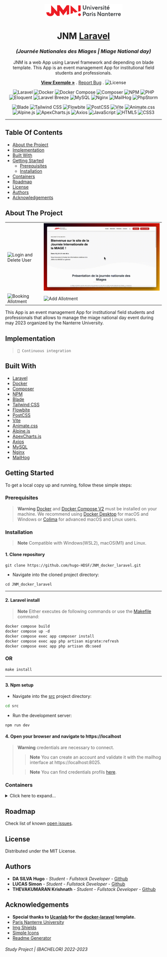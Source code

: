 <p align="center">
    <a>
        <img src="src/public/logo.svg" alt="Logo" width="250" >
    </a>
</p>

<h1 align="center">JNM <a href="https://laravel.com/">Laravel</a></h1>
<h3 align="center"><i>(Journée Nationales des Miages | Miage National day)</i></h3>

<p align="center">

</p>

<p align="center">
  <p align="center">
      JNM is a web App using Laravel framework and depending on blade template. This App is an event management App for institutional field students and professionals.
</p> 
    <p align="center">
        <a href="https://github.com/hugo-HDSF/JNM_docker_laravel/assets/videos/blob/master/exemple.gif"><strong>View Exemple »</strong></a>
        .
        <a href="https://github.com/hugo-HDSF/JNM_docker_laravel/issues">Report Bug</a>
        .
        <img src="https://img.shields.io/github/license/ucan-lab/docker-laravel" alt="License" height="15">
    </p>
</p>

<div align="center">

![Laravel](https://img.shields.io/badge/-Laravel_9.36-FF2D20?logo=laravel&logoColor=white)
![Docker](https://img.shields.io/badge/-Docker-2496ED?logo=docker&logoColor=white)
![Docker Compose](https://img.shields.io/badge/-Docker_Compose-2496ED?logo=docker&logoColor=white)
![Composer](https://img.shields.io/badge/-Composer_2.2-885630?logo=composer&logoColor=white)
![NPM](https://img.shields.io/badge/-NPM-CB3837?logo=npm&logoColor=white)
![PHP](https://img.shields.io/badge/-PHP_8.1-777BB4?logo=php&logoColor=white)
![Eloquent](https://img.shields.io/badge/-Eloquent_ORM-000000?logo=laravel&logoColor=white)
![Laravel Breeze](https://img.shields.io/badge/-Laravel_Breeze_1.14-FF2D20?logo=laravel&logoColor=white)
![MySQL](https://img.shields.io/badge/-MySQL_8.0-4479A1?logo=mysql&logoColor=white)
![Nginx](https://img.shields.io/badge/-Nginx_1.22-269539?logo=nginx&logoColor=white)
![MailHog](https://img.shields.io/badge/-MailHog-8E2022?logo=mailhog&logoColor=white)
![PhpStorm](https://img.shields.io/badge/-PhpStorm-000000?logo=phpstorm&logoColor=white)
</div>

<div align="center">

![Blade](https://img.shields.io/badge/-Blade-FF2D20?logo=laravel&logoColor=white)
![Tailwind CSS](https://img.shields.io/badge/-Tailwind_CSS_3.1-38B2AC?logo=tailwind-css&logoColor=white)
![Flowbite](https://img.shields.io/badge/-Flowbite_1.5-1931D2?logoColor=white)
![PostCSS](https://img.shields.io/badge/-PostCSS_8.4-DD3A0A?logo=postcss&logoColor=white)
![Vite](https://img.shields.io/badge/-Vite_3.1-646CFF?logo=vite&logoColor=white)
![Animate.css](https://img.shields.io/badge/-Animate.css_4.1-FCE5CD?logo=animate.css&logoColor=white)
![Alpine.js](https://img.shields.io/badge/-Alpine.js_3.10-8BC0D0?logo=alpine.js&logoColor=black)
![ApexCharts.js](https://img.shields.io/badge/-ApexCharts.js_3.36-1F6ED4?logo=apexcharts.js&logoColor=white)
![Axios](https://img.shields.io/badge/-Axios_0.27-5A5A5A?logo=axios&logoColor=white)
![JavaScript](https://img.shields.io/badge/-JavaScript-F7DF1E?logo=javascript&logoColor=black)
![HTML5](https://img.shields.io/badge/-HTML5-E34F26?logo=html5&logoColor=white)
![CSS3](https://img.shields.io/badge/-CSS3-1572B6?logo=css3&logoColor=white)
</div>

-----

## Table Of Contents

* [About the Project](#about-the-project)
* [Implementation](#implementation)
* [Built With](#built-with)
* [Getting Started](#getting-started)
    * [Prerequisites](#prerequisites)
    * [Installation](#installation)
* [Containers](#containers)
* [Roadmap](#roadmap)
* [License](#license)
* [Authors](#authors)
* [Acknowledgements](#acknowledgements)

## About The Project

<table>
  <tr>
    <td>
      <img src="assets/videos/login_delete_user.gif" alt="Login and Delete User">
    </td>
    <td>
      <img src="assets/videos/register.gif" alt="Register">
    </td>
  </tr>
  <tr>
    <td>
      <img src="assets/videos/booking_allotment.gif" alt="Booking Allotment">
    </td>
    <td>
      <img src="assets/videos/add_allotment.gif" alt="Add Allotment">
    </td>
  </tr>
</table>


This App is an event management App for institutional field students and professionals that allows to manage the miage national day event during may 2023 organized by the Nanterre University.

## Implementation

> `🚀 Continuous integration`

## Built With

* [Laravel](https://laravel.com/)
* [Docker](https://www.docker.com/)
* [Composer](https://getcomposer.org/)
* [NPM](https://www.npmjs.com/)
* [Blade](https://laravel.com/docs/8.x/blade)
* [Tailwind CSS](https://tailwindcss.com/)
* [Flowbite](https://flowbite.com/)
* [PostCSS](https://postcss.org/)
* [Vite](https://vitejs.dev/)
* [Animate.css](https://animate.style/)
* [Alpine.js](https://alpinejs.dev/)
* [ApexCharts.js](https://apexcharts.com/)
* [Axios](https://axios-http.com/)
* [MySQL](https://www.mysql.com/)
* [Nginx](https://www.nginx.com/)
* [MailHog](https://github.com/mailhog/MailHog)


## Getting Started

To get a local copy up and running, follow these simple steps:

### Prerequisites

> **Warning** [Docker](https://github.com/docker) and [Docker Compose V2](https://github.com/docker/compose/releases) must be installed on your machine. We recommend using [Docker Desktop](https://www.docker.com/products/docker-desktop) for macOS and Windows or [Colima](https://github.com/abiosoft/colima) for advanced macOS and Linux users.

### Installation

> **Note** Compatible with Windows(WSL2), macOS(M1) and Linux.

#### 1. Clone repository

```Shell
git clone https://github.com/hugo-HDSF/JNM_docker_laravel.git
```

- Navigate into the cloned project directory:

```Shell
cd JNM_docker_laravel
```

---

#### 2. Laravel install

> **Note** Either executes de following commands or use the [Makefile](Makefile) command:

```Shell
docker compose build
docker compose up -d
docker compose exec app composer install
docker compose exec app php artisan migrate:refresh
docker compose exec app php artisan db:seed
```
### OR

```Shell
make install
```
---

#### 3. Npm setup

- Navigate into the [src](src) project directory:

```bash
cd src
```

- Run the development server:
```bash
npm run dev
```

#### 4. Open your browser and navigate to https://localhost

> **Warning** credentials are necessary to connect.
> > **Note** You can create an account and validate it with the mailhog interface at https://localhost:8025.
> 
> > **Note** You can find credentials profils [here](src/database/seeders/DatabaseSeeder.php?plain=1#L39-41).

### Containers

<details>
<summary>Click here to expand...</summary>

#### app container

- Base image
    - [php](https://hub.docker.com/_/php):8.1-fpm-bullseye
    - [composer](https://hub.docker.com/_/composer):2.2

#### web container

- Base image
    - [nginx](https://hub.docker.com/_/nginx):1.22

#### db container

- Base image
    - [mysql/mysql-server](https://hub.docker.com/r/mysql/mysql-server):8.0

#### mailhog container

- Base image
    - [mailhog/mailhog](https://hub.docker.com/r/mailhog/mailhog)

</details>

## Roadmap

Check list of known [open issues](https://github.com/hugo-HDSF/JNM_docker_laravel/issues).

## License

Distributed under the MIT License.

## Authors

* **DA SILVA Hugo** - *Student - Fullstack Developer* - [Github](https://github.com/hugo-HDSF/)
* **LUCAS Simon** - *Student - Fullstack Developer* - [Github]()
* **THEVAKUMARAN Krishnath** - *Student - Fullstack Developer* - [Github]()

## Acknowledgements

* __Special thanks to [Ucanlab](https://github.com/ucan-lab) for the [docker-laravel](https://github.com/ucan-lab/docker-laravel) template.__
* [Paris Nanterre University](https://www.parisnanterre.fr/)
* [Img Shields](https://shields.io/)
* [Simple Icons](https://simpleicons.org/)
* [Readme Generator](https://readme.shaankhan.dev/)

###### _Study Project | (BACHELOR) 2022-2023_
